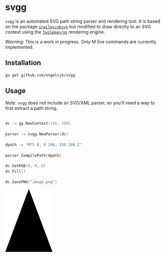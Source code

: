 # svgg

```svgg``` is an automated SVG path string parser and rendering tool. It is based on the package [```srwiley/oksvg```](https://github.com/srwiley/oksvg) but modified to draw directly to an SVG context using the [```fogleman/gg```](https://github.com/fogleman/gg) rendering engine.

*Warning*: This is a work in progress. Only M line commands are currently implemented.

## Installation

```bash
go get github.com/engelsjk/svgg
```

## Usage

*Note*: ```svgg``` does not include an SVG/XML parser, so you'll need a way to first extract a path string.

```go

dc := gg.NewContext(150, 200)

parser := svgg.NewParser(dc)

dpath := "M75 0, 0 200, 150 200 Z"

parser.CompilePath(dpath)

dc.SetRGB(0, 0, 0)
dc.Fill()

dc.SavePNG("image.png")
```

![](images/demo.png)
